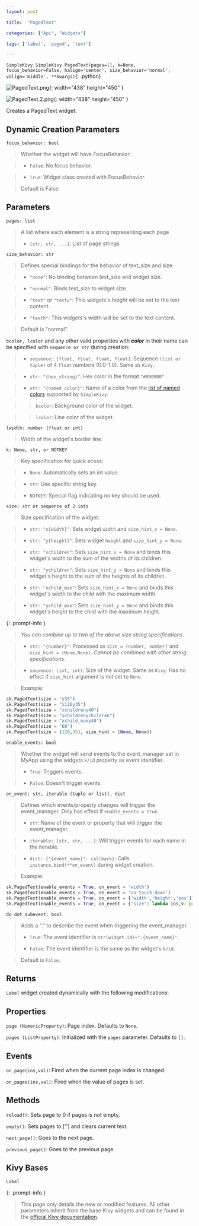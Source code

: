 ```yaml
---
layout: post

title:  "PagedText"

categories: ["Api", "Widgets"]

tags: ['label', 'paged', 'text']

---
```

`SimpleKivy.SimpleKivy.PagedText(pages=[], k=None, focus_behavior=False, halign='center', size_behavior='normal', valign='middle', **kwargs)`{: .python}


![PagedText.png](assets/img/docs/PagedText.png){: width="438" height="450" }

![PagedText.2.png](assets/img/docs/PagedText.2.png){: width="438" height="450" }


Creates a PagedText widget.

## Dynamic Creation Parameters


`focus_behavior: bool`

> Whether the widget will have FocusBehavior:

> - `False`: No focus behavior.

> - `True`: Widget class created with FocusBehavior.


> Default is False.

## Parameters

`pages: list`

> A list where each element is a string representing each page
> - `[str, str, ...]`: List of page strings


`size_behavior: str`

> Defines special bindings for the behavior of text_size and size:

> - `"none"`: No binding between text_size and widget size.

> - `"normal"`: Binds text_size to widget size.

> - `"text"` or `"textv"`: This widgets's height will be set to the text content.

> - `"texth"`: This widgets's width will be set to the text content.

> Default is "normal".



`bcolor, lcolor` and any other valid properties with ***color*** in their name can be specified with `sequence or str` during creation:

> - `sequence: [float, float, float, float]`: Sequence `(list or tuple)` of 4 `float` numbers (0.0-1.0). Same as `Kivy`.

> - `str: "{hex_string}"`: Hex color in the format `"#000000"`.

> - `str: "{named_color}"`: Name of a color from the [list of named colors](/posts/named_colors) supported by `SimpleKivy`.


>> `bcolor`: Background color of the widget.


>> `lcolor`: Line color of the widget.


`lwidth: number (float or int)`

> Width of the widget's border line.



`k: None, str, or NOTKEY`

> Key specification for quick acess:

> - `None`: Automatically sets an int value.

> - `str`: Use specific string key.

> - `NOTKEY`: Special flag indicating no key should be used.


`size: str or sequence of 2 ints`

> Size specification of the widget:


> - `str: "x{width}"`: Sets widget `width` and `size_hint_x = None`.

> - `str: "y{height}"`: Sets widget `height` and `size_hint_y = None`.

> - `str: "xchildren"`: Sets `size_hint_x = None` and binds this widget's width to the sum of the widths of its children.

> - `str: "ychildren"`: Sets `size_hint_y = None` and binds this widget's height to the sum of the heights of its children.

> - `str: "xchild_max"`: Sets `size_hint_x = None` and binds this widget's width to the child with the maximum width.

> - `str: "ychild_max"`: Sets `size_hint_y = None` and binds this widget's height to the child with the maximum height.


{: .prompt-info }

> *You can combine up to two of the above size string specifications.*

> - `str: "{number}"`: Processed as `size = (number, number)` and `size_hint = (None,None)`. *Cannot be combined with other string specifications*.


> - `sequence: (int, int)`: Size of the widget. Same as `Kivy`. Has no effect if `size_hint` argument is not set to `None`.


> Example:

```py
sk.PagedText(size = "y35")
sk.PagedText(size = "x120y35")
sk.PagedText(size = "xchildreny40")
sk.PagedText(size = "xchildrenychildren")
sk.PagedText(size = "xchild_maxy40")
sk.PagedText(size = "60")
sk.PagedText(size = (120,35), size_hint = (None, None))
```

`enable_events: bool`

> Whether the widget will send events to the event_manager set in MyApp using the widgets `k/id` property as event identifier.
> - `True`: Triggers events.

> - `False`: Doesn't trigger events.


`on_event: str, iterable (tuple or list), dict`

> Defines which events/property changes will trigger the event_manager. Only has effect if `enable_events = True`.
> - `str`: Name of the event or property that will trigger the event_manager.

> - `iterable: [str, str, ...]`: Will trigger events for each name in the iterable.

> - `dict: {"{event_name}": callback}`: Calls `instance.bind(**on_event)` during widget creation.


> Example:

```py
sk.PagedText(enable_events = True, on_event = 'width')
sk.PagedText(enable_events = True, on_event = 'on_touch_down')
sk.PagedText(enable_events = True, on_event = ['width','height','pos'])
sk.PagedText(enable_events = True, on_event = {"size": lambda ins,v: print("size =",v)})

```

`do_dot_subevent: bool`

> Adds a "." to describe the event when triggering the event_manager.
> - `True`: The event identifier is `str(widget.id)+".{event_name}"`.

> - `False`: The event identifier is the same as the widget's `k/id`.

> Default is `False`.


## Returns

`Label` widget created dynamically with the following modifications:


## Properties

`page (NumericProperty)`: Page index. Defaults to `None`.

`pages (ListProperty)`: Initialized with the `pages` parameter. Defaults to `[]`.


## Events

`on_page(ins,val)`: Fired when the current page index is changed.

`on_pages(ins,val)`: Fired when the value of pages is set.


## Methods

`reload()`: Sets page to 0 if pages is not empty.

`empty()`: Sets pages to [''] and clears current text.

`next_page()`: Goes to the next page.

`previous_page()`: Goes to the previous page.


## Kivy Bases

`Label`


{: .prompt-info }

> This page only details the new or modified features. All other parameters inherit from the base Kivy widgets and can be found in the [official Kivy documentation](https://kivy.org/doc/stable).

